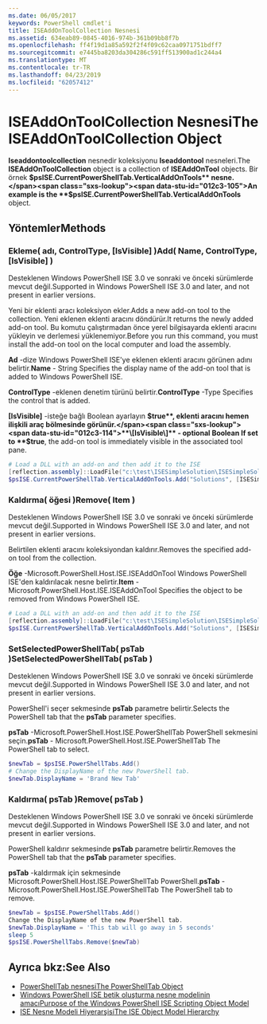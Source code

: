 ```yaml
---
ms.date: 06/05/2017
keywords: PowerShell cmdlet'i
title: ISEAddOnToolCollection Nesnesi
ms.assetid: 634eab89-0845-4016-974b-361b09bb8f7b
ms.openlocfilehash: ff4f19d1a85a592f2f4f09c62caa0971751bdff7
ms.sourcegitcommit: e7445ba8203da304286c591ff513900ad1c244a4
ms.translationtype: MT
ms.contentlocale: tr-TR
ms.lasthandoff: 04/23/2019
ms.locfileid: "62057412"
---
```

# <a name="the-iseaddontoolcollection-object"></a><span data-ttu-id="012c3-103">ISEAddOnToolCollection Nesnesi</span><span class="sxs-lookup"><span data-stu-id="012c3-103">The ISEAddOnToolCollection Object</span></span>

<span data-ttu-id="012c3-104">**Iseaddontoolcollection** nesnedir koleksiyonu **Iseaddontool** nesneleri.</span><span class="sxs-lookup"><span data-stu-id="012c3-104">The **ISEAddOnToolCollection** object is a collection of **ISEAddOnTool** objects.</span></span> <span data-ttu-id="012c3-105">Bir örnek **$psISE.CurrentPowerShellTab.VerticalAddOnTools** nesne.</span><span class="sxs-lookup"><span data-stu-id="012c3-105">An example is the **$psISE.CurrentPowerShellTab.VerticalAddOnTools** object.</span></span>

## <a name="methods"></a><span data-ttu-id="012c3-106">Yöntemler</span><span class="sxs-lookup"><span data-stu-id="012c3-106">Methods</span></span>

### <a name="add-name-controltype-isvisible-"></a><span data-ttu-id="012c3-107">Ekleme\( adı, ControlType, \[IsVisible\] \)</span><span class="sxs-lookup"><span data-stu-id="012c3-107">Add\( Name, ControlType, \[IsVisible\] \)</span></span>

<span data-ttu-id="012c3-108">Desteklenen Windows PowerShell ISE 3.0 ve sonraki ve önceki sürümlerde mevcut değil.</span><span class="sxs-lookup"><span data-stu-id="012c3-108">Supported in Windows PowerShell ISE 3.0 and later, and not present in earlier versions.</span></span>

<span data-ttu-id="012c3-109">Yeni bir eklenti aracı koleksiyon ekler.</span><span class="sxs-lookup"><span data-stu-id="012c3-109">Adds a new add-on tool to the collection.</span></span> <span data-ttu-id="012c3-110">Yeni eklenen eklenti aracını döndürür.</span><span class="sxs-lookup"><span data-stu-id="012c3-110">It returns the newly added add-on tool.</span></span> <span data-ttu-id="012c3-111">Bu komutu çalıştırmadan önce yerel bilgisayarda eklenti aracını yükleyin ve derlemesi yüklenemiyor.</span><span class="sxs-lookup"><span data-stu-id="012c3-111">Before you run this command, you must install the add-on tool on the local computer and load the assembly.</span></span>

<span data-ttu-id="012c3-112">**Ad** -dize Windows PowerShell ISE'ye eklenen eklenti aracını görünen adını belirtir.</span><span class="sxs-lookup"><span data-stu-id="012c3-112">**Name** - String Specifies the display name of the add-on tool that is added to Windows PowerShell ISE.</span></span>

<span data-ttu-id="012c3-113">**ControlType** -eklenen denetim türünü belirtir.</span><span class="sxs-lookup"><span data-stu-id="012c3-113">**ControlType** -Type Specifies the control that is added.</span></span>

<span data-ttu-id="012c3-114">**\[IsVisible\]**  -isteğe bağlı Boolean ayarlayın **$true**, eklenti aracını hemen ilişkili araç bölmesinde görünür.</span><span class="sxs-lookup"><span data-stu-id="012c3-114">**\[IsVisible\]** - optional Boolean If set to **$true**, the add-on tool is immediately visible in the associated tool pane.</span></span>

```powershell
# Load a DLL with an add-on and then add it to the ISE
[reflection.assembly]::LoadFile("c:\test\ISESimpleSolution\ISESimpleSolution.dll")
$psISE.CurrentPowerShellTab.VerticalAddOnTools.Add("Solutions", [ISESimpleSolution.Solution], $true)
```

### <a name="remove-item-"></a><span data-ttu-id="012c3-115">Kaldırma\( öğesi \)</span><span class="sxs-lookup"><span data-stu-id="012c3-115">Remove\( Item \)</span></span>

<span data-ttu-id="012c3-116">Desteklenen Windows PowerShell ISE 3.0 ve sonraki ve önceki sürümlerde mevcut değil.</span><span class="sxs-lookup"><span data-stu-id="012c3-116">Supported in Windows PowerShell ISE 3.0 and later, and not present in earlier versions.</span></span>

<span data-ttu-id="012c3-117">Belirtilen eklenti aracını koleksiyondan kaldırır.</span><span class="sxs-lookup"><span data-stu-id="012c3-117">Removes the specified add-on tool from the collection.</span></span>

<span data-ttu-id="012c3-118">**Öğe** -Microsoft.PowerShell.Host.ISE.ISEAddOnTool Windows PowerShell ISE'den kaldırılacak nesne belirtir.</span><span class="sxs-lookup"><span data-stu-id="012c3-118">**Item** - Microsoft.PowerShell.Host.ISE.ISEAddOnTool Specifies the object to be removed from Windows PowerShell ISE.</span></span>

```powershell
# Load a DLL with an add-on and then add it to the ISE
[reflection.assembly]::LoadFile("c:\test\ISESimpleSolution\ISESimpleSolution.dll")
$psISE.CurrentPowerShellTab.VerticalAddOnTools.Add("Solutions", [ISESimpleSolution.Solution], $true)
```

### <a name="setselectedpowershelltab-pstab-"></a><span data-ttu-id="012c3-119">SetSelectedPowerShellTab\( psTab \)</span><span class="sxs-lookup"><span data-stu-id="012c3-119">SetSelectedPowerShellTab\( psTab \)</span></span>

<span data-ttu-id="012c3-120">Desteklenen Windows PowerShell ISE 3.0 ve sonraki ve önceki sürümlerde mevcut değil.</span><span class="sxs-lookup"><span data-stu-id="012c3-120">Supported in Windows PowerShell ISE 3.0 and later, and not present in earlier versions.</span></span>

<span data-ttu-id="012c3-121">PowerShell'i seçer sekmesinde **psTab** parametre belirtir.</span><span class="sxs-lookup"><span data-stu-id="012c3-121">Selects the PowerShell tab that the **psTab** parameter specifies.</span></span>

<span data-ttu-id="012c3-122">**psTab** -Microsoft.PowerShell.Host.ISE.PowerShellTab PowerShell sekmesini seçin.</span><span class="sxs-lookup"><span data-stu-id="012c3-122">**psTab** - Microsoft.PowerShell.Host.ISE.PowerShellTab The PowerShell tab to select.</span></span>

```powershell
$newTab = $psISE.PowerShellTabs.Add()
# Change the DisplayName of the new PowerShell tab.
$newTab.DisplayName = 'Brand New Tab'
```

### <a name="remove-pstab-"></a><span data-ttu-id="012c3-123">Kaldırma\( psTab \)</span><span class="sxs-lookup"><span data-stu-id="012c3-123">Remove\( psTab \)</span></span>

<span data-ttu-id="012c3-124">Desteklenen Windows PowerShell ISE 3.0 ve sonraki ve önceki sürümlerde mevcut değil.</span><span class="sxs-lookup"><span data-stu-id="012c3-124">Supported in Windows PowerShell ISE 3.0 and later, and not present in earlier versions.</span></span>

<span data-ttu-id="012c3-125">PowerShell kaldırır sekmesinde **psTab** parametre belirtir.</span><span class="sxs-lookup"><span data-stu-id="012c3-125">Removes the PowerShell tab that the **psTab** parameter specifies.</span></span>

<span data-ttu-id="012c3-126">**psTab** -kaldırmak için sekmesinde Microsoft.PowerShell.Host.ISE.PowerShellTab PowerShell.</span><span class="sxs-lookup"><span data-stu-id="012c3-126">**psTab** - Microsoft.PowerShell.Host.ISE.PowerShellTab The PowerShell tab to remove.</span></span>

```powershell
$newTab = $psISE.PowerShellTabs.Add()
Change the DisplayName of the new PowerShell tab.
$newTab.DisplayName = 'This tab will go away in 5 seconds'
sleep 5
$psISE.PowerShellTabs.Remove($newTab)
```

## <a name="see-also"></a><span data-ttu-id="012c3-127">Ayrıca bkz:</span><span class="sxs-lookup"><span data-stu-id="012c3-127">See Also</span></span>

- [<span data-ttu-id="012c3-128">PowerShellTab nesnesi</span><span class="sxs-lookup"><span data-stu-id="012c3-128">The PowerShellTab Object</span></span>](The-PowerShellTab-Object.md)
- [<span data-ttu-id="012c3-129">Windows PowerShell ISE betik oluşturma nesne modelinin amacı</span><span class="sxs-lookup"><span data-stu-id="012c3-129">Purpose of the Windows PowerShell ISE Scripting Object Model</span></span>](Purpose-of-the-Windows-PowerShell-ISE-Scripting-Object-Model.md)
- [<span data-ttu-id="012c3-130">ISE Nesne Modeli Hiyerarşisi</span><span class="sxs-lookup"><span data-stu-id="012c3-130">The ISE Object Model Hierarchy</span></span>](The-ISE-Object-Model-Hierarchy.md)